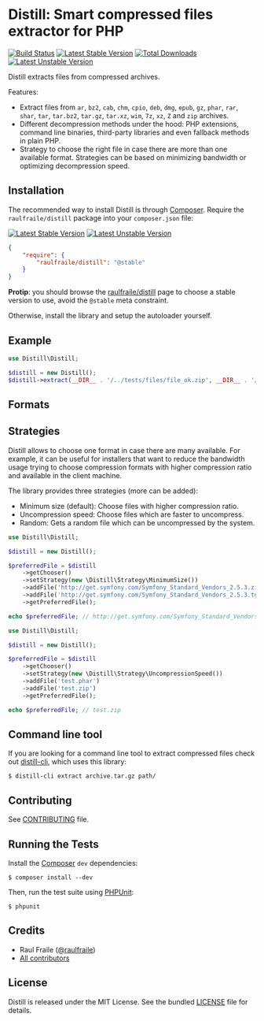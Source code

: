 # Distill: Smart compressed files extractor for PHP

[![Build Status](https://status.continuousphp.com/git-hub/continuousphp/distill?token=0d21711c-c11c-487c-ba4f-12bb3a72aca6)](https://continuousphp.com/git-hub/continuousphp/distill)
[![Latest Stable Version](https://poser.pugx.org/raulfraile/distill/v/stable.png)](https://packagist.org/packages/raulfraile/distill)
[![Total Downloads](https://poser.pugx.org/raulfraile/distill/downloads.png)](https://packagist.org/packages/raulfraile/distill)
[![Latest Unstable Version](https://poser.pugx.org/raulfraile/distill/v/unstable.png)](https://packagist.org/packages/raulfraile/distill)

Distill extracts files from compressed archives.

Features:

* Extract files from `ar`, `bz2`, `cab`, `chm`, `cpio`, `deb`, `dmg`, `epub`, `gz`, `phar`, `rar`, `shar`, `tar`, `tar.bz2`, `tar.gz`, `tar.xz`, `wim`, `7z`, `xz`, `Z` and `zip` archives.
* Different decompression methods under the hood: PHP extensions, command line binaries, third-party libraries and even fallback methods in plain PHP.
* Strategy to choose the right file in case there are more than one available format. Strategies can be
based on minimizing bandwidth or optimizing decompression speed.

## Installation

The recommended way to install Distill is through [Composer](http://packagist.org/about-composer). Require the `raulfraile/distill` package into your `composer.json` file:

[![Latest Stable Version](https://poser.pugx.org/raulfraile/distill/v/stable.png)](https://packagist.org/packages/raulfraile/distill)
[![Latest Unstable Version](https://poser.pugx.org/raulfraile/distill/v/unstable.png)](https://packagist.org/packages/raulfraile/distill)


``` json
{
    "require": {
        "raulfraile/distill": "@stable"
    }
}
```

**Protip**: you should browse the [raulfraile/distill](https://packagist.org/packages/raulfraile/distill) page to choose a stable version to use, avoid the `@stable` meta constraint.

Otherwise, install the library and setup the autoloader yourself.

## Example

```php
use Distill\Distill;

$distill = new Distill();
$distill->extract(__DIR__ . '/../tests/files/file_ok.zip', __DIR__ . '/extract');
```

## Formats

## Strategies

Distill allows to choose one format in case there are many available. For example, it can be
useful for installers that want to reduce the bandwidth usage trying to choose compression formats
with higher compression ratio and available in the client machine.

The library provides three strategies (more can be added):

* Minimum size (default): Choose files with higher compression ratio.
* Uncompression speed: Choose files which are faster to uncompress.
* Random: Gets a random file which can be uncompressed by the system.

```php
use Distill\Distill;

$distill = new Distill();

$preferredFile = $distill
    ->getChooser()
    ->setStrategy(new \Distill\Strategy\MinimumSize())
    ->addFile('http://get.symfony.com/Symfony_Standard_Vendors_2.5.3.zip')
    ->addFile('http://get.symfony.com/Symfony_Standard_Vendors_2.5.3.tgz')
    ->getPreferredFile();

echo $preferredFile; // http://get.symfony.com/Symfony_Standard_Vendors_2.5.3.tgz
```

```php
use Distill\Distill;

$distill = new Distill();

$preferredFile = $distill
    ->getChooser()
    ->setStrategy(new \Distill\Strategy\UncompressionSpeed())
    ->addFile('test.phar')
    ->addFile('test.zip')
    ->getPreferredFile();

echo $preferredFile; // test.zip
``` 

## Command line tool

If you are looking for a command line tool to extract compressed files check out [distill-cli](https://github.com/raulfraile/distill-cli), which uses this library:

```
$ distill-cli extract archive.tar.gz path/
```

## Contributing

See [CONTRIBUTING](https://github.com/raulfraile/distill/blob/master/CONTRIBUTING.md) file.


## Running the Tests

Install the [Composer](http://getcomposer.org/) `dev` dependencies:

```
$ composer install --dev
``` 

Then, run the test suite using [PHPUnit](http://phpunit.de/):

```
$ phpunit
```

## Credits

* Raul Fraile ([@raulfraile](https://twitter.com/raulfraile))
* [All contributors](https://github.com/raulfraile/distill/contributors)

## License

Distill is released under the MIT License. See the bundled [LICENSE](https://github.com/raulfraile/distill/blob/master/LICENSE) file for details.
